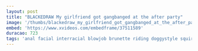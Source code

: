 ```yaml
---
layout: post
title: "BLACKEDRAW My girlfriend got gangbanged at the after party"
image: '/thumbs/blackedraw_my_girlfriend_got_gangbanged_at_the_after_party.jpg'
embed: 'https://www.xvideos.com/embedframe/37511589'
duracao: 723
tags: 'anal facial interracial blowjob brunette riding doggystyle squirting dp lingerie deep-throat pussy-licking gangbang orgy missionary reverse-cowgirl double-penetration big-cock big-dick spit-roasting'
---
```

